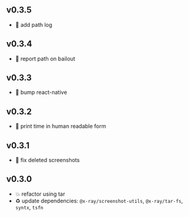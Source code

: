 ## v0.3.5

* 🐞 add path log

## v0.3.4

* 🐞 report path on bailout

## v0.3.3

* 🐞 bump react-native

## v0.3.2

* 🐞 print time in human readable form

## v0.3.1

* 🐞 fix deleted screenshots

## v0.3.0

* 💥 refactor using tar
* ♻️ update dependencies: `@x-ray/screenshot-utils`, `@x-ray/tar-fs`, `syntx`, `tsfn`
